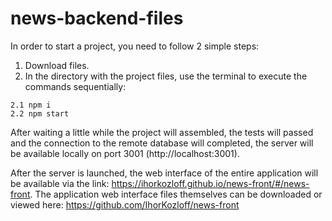 # news-backend-files
In order to start a project, you need to follow 2 simple steps:
  1. Download files.
  2. In the directory with the project files, use the terminal to execute the commands sequentially:
     
    2.1 npm i
    2.2 npm start

After waiting a little while the project will assembled, the tests will passed and the connection to the remote database will completed, the server will be available locally on port 3001 (http://localhost:3001).

After the server is launched, the web interface of the entire application will be available via the link: https://ihorkozloff.github.io/news-front/#/news-front.
The application web interface files themselves can be downloaded or viewed here: https://github.com/IhorKozloff/news-front 
